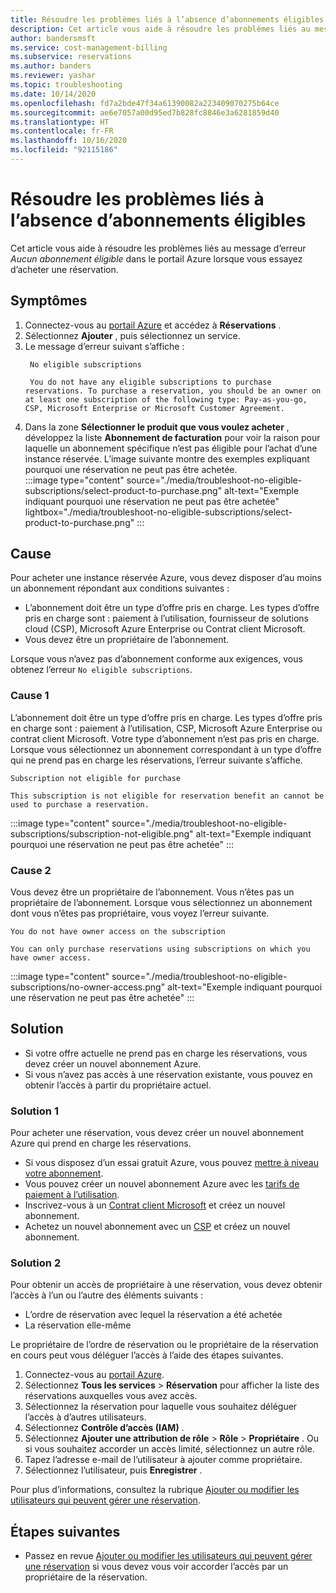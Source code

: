 ```yaml
---
title: Résoudre les problèmes liés à l’absence d’abonnements éligibles dans le portail Azure
description: Cet article vous aide à résoudre les problèmes liés au message d’erreur indiquant l’absence d’abonnements éligibles dans le portail Azure lorsque vous essayez d’acheter une réservation.
author: bandersmsft
ms.service: cost-management-billing
ms.subservice: reservations
ms.author: banders
ms.reviewer: yashar
ms.topic: troubleshooting
ms.date: 10/14/2020
ms.openlocfilehash: fd7a2bde47f34a61390082a223409070275b64ce
ms.sourcegitcommit: ae6e7057a00d95ed7b828fc8846e3a6281859d40
ms.translationtype: HT
ms.contentlocale: fr-FR
ms.lasthandoff: 10/16/2020
ms.locfileid: "92115186"
---
```

# <a name="troubleshoot-no-eligible-subscriptions"></a>Résoudre les problèmes liés à l’absence d’abonnements éligibles

Cet article vous aide à résoudre les problèmes liés au message d’erreur *Aucun abonnement éligible* dans le portail Azure lorsque vous essayez d’acheter une réservation.

## <a name="symptoms"></a>Symptômes

1. Connectez-vous au [portail Azure](https://portal.azure.com) et accédez à **Réservations** .
1. Sélectionnez **Ajouter** , puis sélectionnez un service.
1. Le message d’erreur suivant s’affiche :
   ```
    No eligible subscriptions
    
    You do not have any eligible subscriptions to purchase reservations. To purchase a reservation, you should be an owner on at least one subscription of the following type: Pay-as-you-go, CSP, Microsoft Enterprise or Microsoft Customer Agreement.
    ```
1. Dans la zone **Sélectionner le produit que vous voulez acheter** , développez la liste **Abonnement de facturation** pour voir la raison pour laquelle un abonnement spécifique n’est pas éligible pour l’achat d’une instance réservée. L’image suivante montre des exemples expliquant pourquoi une réservation ne peut pas être achetée.  
    :::image type="content" source="./media/troubleshoot-no-eligible-subscriptions/select-product-to-purchase.png" alt-text="Exemple indiquant pourquoi une réservation ne peut pas être achetée" lightbox="./media/troubleshoot-no-eligible-subscriptions/select-product-to-purchase.png" :::

## <a name="cause"></a>Cause

Pour acheter une instance réservée Azure, vous devez disposer d’au moins un abonnement répondant aux conditions suivantes :

- L’abonnement doit être un type d’offre pris en charge. Les types d’offre pris en charge sont : paiement à l’utilisation, fournisseur de solutions cloud (CSP), Microsoft Azure Enterprise ou Contrat client Microsoft.
- Vous devez être un propriétaire de l’abonnement.

Lorsque vous n’avez pas d’abonnement conforme aux exigences, vous obtenez l’erreur `No eligible subscriptions`.

### <a name="cause-1"></a>Cause 1

L’abonnement doit être un type d’offre pris en charge. Les types d’offre pris en charge sont : paiement à l’utilisation, CSP, Microsoft Azure Enterprise ou contrat client Microsoft. Votre type d’abonnement n’est pas pris en charge. Lorsque vous sélectionnez un abonnement correspondant à un type d’offre qui ne prend pas en charge les réservations, l’erreur suivante s’affiche.

```
Subscription not eligible for purchase

This subscription is not eligible for reservation benefit an cannot be used to purchase a reservation.
```

:::image type="content" source="./media/troubleshoot-no-eligible-subscriptions/subscription-not-eligible.png" alt-text="Exemple indiquant pourquoi une réservation ne peut pas être achetée" :::

### <a name="cause-2"></a>Cause 2

Vous devez être un propriétaire de l’abonnement. Vous n’êtes pas un propriétaire de l’abonnement. Lorsque vous sélectionnez un abonnement dont vous n’êtes pas propriétaire, vous voyez l’erreur suivante.

```
You do not have owner access on the subscription

You can only purchase reservations using subscriptions on which you have owner access.
```

:::image type="content" source="./media/troubleshoot-no-eligible-subscriptions/no-owner-access.png" alt-text="Exemple indiquant pourquoi une réservation ne peut pas être achetée" :::

## <a name="solution"></a>Solution

- Si votre offre actuelle ne prend pas en charge les réservations, vous devez créer un nouvel abonnement Azure.
- Si vous n’avez pas accès à une réservation existante, vous pouvez en obtenir l’accès à partir du propriétaire actuel.

### <a name="solution-1"></a>Solution 1

Pour acheter une réservation, vous devez créer un nouvel abonnement Azure qui prend en charge les réservations.

- Si vous disposez d’un essai gratuit Azure, vous pouvez [mettre à niveau votre abonnement](../manage/upgrade-azure-subscription.md).
- Vous pouvez créer un nouvel abonnement Azure avec les [tarifs de paiement à l’utilisation](https://azure.microsoft.com/pricing/purchase-options/pay-as-you-go/).
- Inscrivez-vous à un [Contrat client Microsoft](https://azure.microsoft.com/pricing/purchase-options/microsoft-customer-agreement/) et créez un nouvel abonnement.
- Achetez un nouvel abonnement avec un [CSP](https://www.microsoft.com/solution-providers/home) et créez un nouvel abonnement.

### <a name="solution-2"></a>Solution 2

Pour obtenir un accès de propriétaire à une réservation, vous devez obtenir l’accès à l’un ou l’autre des éléments suivants :

- L’ordre de réservation avec lequel la réservation a été achetée
- La réservation elle-même

Le propriétaire de l’ordre de réservation ou le propriétaire de la réservation en cours peut vous déléguer l’accès à l’aide des étapes suivantes.

1. Connectez-vous au [portail Azure](https://portal.azure.com).
1. Sélectionnez **Tous les services** > **Réservation** pour afficher la liste des réservations auxquelles vous avez accès.
1. Sélectionnez la réservation pour laquelle vous souhaitez déléguer l’accès à d’autres utilisateurs.
1. Sélectionnez **Contrôle d’accès (IAM)** .
1. Sélectionnez **Ajouter une attribution de rôle** > **Rôle** > **Propriétaire** . Ou si vous souhaitez accorder un accès limité, sélectionnez un autre rôle.
1. Tapez l’adresse e-mail de l’utilisateur à ajouter comme propriétaire.
1. Sélectionnez l’utilisateur, puis **Enregistrer** .

Pour plus d’informations, consultez la rubrique [Ajouter ou modifier les utilisateurs qui peuvent gérer une réservation](manage-reserved-vm-instance.md#add-or-change-users-who-can-manage-a-reservation).

## <a name="next-steps"></a>Étapes suivantes

- Passez en revue [Ajouter ou modifier les utilisateurs qui peuvent gérer une réservation](manage-reserved-vm-instance.md#add-or-change-users-who-can-manage-a-reservation) si vous devez vous voir accorder l’accès par un propriétaire de la réservation.